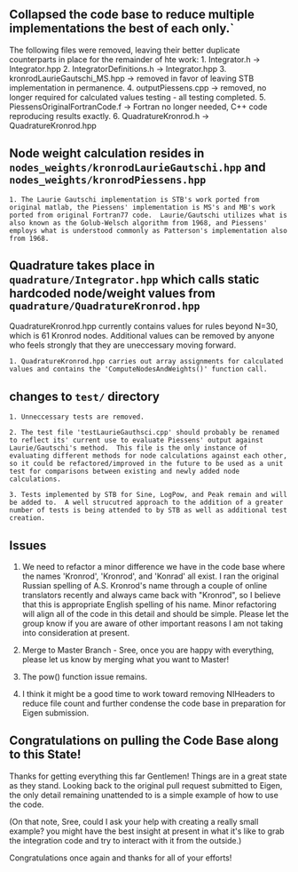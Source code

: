 ## Collapsed the code base to reduce multiple implementations the best of each only.`

The following files were removed, leaving their better duplicate counterparts in place for the remainder of hte work:
    1. Integrator.h -> Integrator.hpp
    2. IntegratorDefinitions.h -> Integrator.hpp
    3. kronrodLaurieGautschi_MS.hpp -> removed in favor of leaving STB implementation in permanence.
    4. outputPiessens.cpp -> removed, no longer required for calculated values testing - all testing completed.
    5. PiessensOriginalFortranCode.f -> Fortran no longer needed, C++ code reproducing results exactly.
    6. QuadratureKronrod.h -> QuadratureKronrod.hpp

## Node weight calculation resides in `nodes_weights/kronrodLaurieGautschi.hpp` and `nodes_weights/kronrodPiessens.hpp`

    1. The Laurie Gautschi implementation is STB's work ported from original matlab, the Piessens' implementation is MS's and MB's work ported from original Fortran77 code.  Laurie/Gautschi utilizes what is also known as the Golub-Welsch algorithm from 1968, and Piessens' employs what is understood commonly as Patterson's implementation also from 1968.

## Quadrature takes place in `quadrature/Integrator.hpp` which calls static hardcoded node/weight values from `quadrature/QuadratureKronrod.hpp`

QuadratureKronrod.hpp currently contains values for rules beyond N=30, which is 61 Kronrod nodes.  Additional values can be removed by anyone who feels strongly that they are uneccessary moving forward.

    1. QuadratureKronrod.hpp carries out array assignments for calculated values and contains the 'ComputeNodesAndWeights()' function call.

## changes to `test/` directory

    1. Unneccessary tests are removed.

    2. The test file 'testLaurieGauthsci.cpp' should probably be renamed to reflect its' current use to evaluate Piessens' output against Laurie/Gautschi's method.  This file is the only instance of evaluating different methods for node calculations against each other, so it could be refactored/improved in the future to be used as a unit test for comparisons between existing and newly added node calculations.

    3. Tests implemented by STB for Sine, LogPow, and Peak remain and will be added to.  A well strucutred approach to the addition of a greater number of tests is being attended to by STB as well as additional test creation. 

## Issues

1. We need to refactor a minor difference we have in the code base where the names 'Kronrod', 'Kronrod', and 'Konrad' all exist.  I ran the original Russian spelling of A.S. Kronrod's name through a couple of online translators recently and always came back with "Kronrod", so I believe that this is appropriate English spelling of his name.  Minor refactoring will align all of the code in this detail and should be simple.  Please let the group know if you are aware of other important reasons I am not taking into consideration at present.

2. Merge to Master Branch - Sree, once you are happy with everything, please let us know by merging what you want to Master!

3. The pow() function issue remains.  

4. I think it might be a good time to work toward removing NIHeaders to reduce file count and further condense the code base in preparation for Eigen submission.


## Congratulations on pulling the Code Base along to this State!

Thanks for getting everything this far Gentlemen!  Things are in a great state as they stand.  Looking back to the original pull request submitted to Eigen, the only detail remaining unattended to is a simple example of how to use the code.  

(On that note, Sree, could I ask your help with creating a really small example?  you might have the best insight at present in what it's like to grab the integration code and try to interact with it from the outside.)

Congratulations once again and thanks for all of your efforts!
